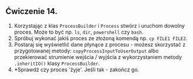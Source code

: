 ## Ćwiczenie 14.

1. Korzystając z klas `ProcessBuilder` i `Process` stwórz i uruchom dowolny proces.
   Może to być np. `ls`, `dir`, `powershell` czy `bash`.
2. Spróbuj wykonać jakiś proces ze złożoną komendą np. `cp FILE1 FILE2`.
3. Postaraj się wyświetlić dane płynące z procesu - możesz skorzystać z przygotowanej metody:
   `copyProcessInputToUserOutput` albo przekierować strumienie wejścia / wyjścia z wykorzystaniem metody
   `.inheritIO()` klasy `ProcessBuilder`.
4. *Sprawdź czy proces 'żyje'. Jeśli tak - zakończ go.


